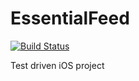 # EssentialFeed

[![Build Status](https://travis-ci.com/oligazar/EssentialFeed.svg?branch=main)](https://travis-ci.com/oligazar/EssentialFeed)

Test driven iOS project

